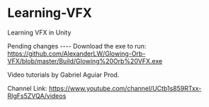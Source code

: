# Learning-VFX
Learning VFX in Unity

Pending changes ---- Download the exe to run: https://github.com/AlexanderLW/Glowing-Orb-VFX/blob/master/Build/Glowing%20Orb%20VFX.exe

Video tutorials by Gabriel Aguiar Prod.

Channel Link: https://www.youtube.com/channel/UCtb1s859RTxx-RIgFs5ZVQA/videos
